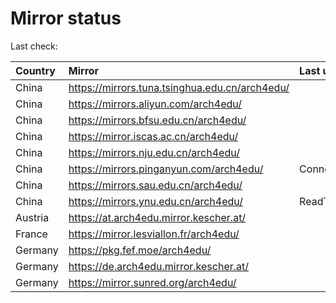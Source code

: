 <script src="./time.js"></script>
# Mirror status
Last check: <script type="text/javascript">localize(1675344618.3372166);</script>

|Country|Mirror|Last update|
|:------|:-----|:----------|
|China|https://mirrors.tuna.tsinghua.edu.cn/arch4edu/|<script type="text/javascript">localize(1675320267);</script>|
|China|https://mirrors.aliyun.com/arch4edu/|<script type="text/javascript">localize(1675233361);</script>|
|China|https://mirrors.bfsu.edu.cn/arch4edu/|<script type="text/javascript">localize(1675320267);</script>|
|China|https://mirror.iscas.ac.cn/arch4edu/|<script type="text/javascript">localize(1675320267);</script>|
|China|https://mirrors.nju.edu.cn/arch4edu/|<script type="text/javascript">localize(1675320267);</script>|
|China|https://mirrors.pinganyun.com/arch4edu/|ConnectionError|
|China|https://mirrors.sau.edu.cn/arch4edu/|<script type="text/javascript">localize(1673850842);</script>|
|China|https://mirrors.ynu.edu.cn/arch4edu/|ReadTimeout|
|Austria|https://at.arch4edu.mirror.kescher.at/|<script type="text/javascript">localize(1675320267);</script>|
|France|https://mirror.lesviallon.fr/arch4edu/|<script type="text/javascript">localize(1674153500);</script>|
|Germany|https://pkg.fef.moe/arch4edu/|<script type="text/javascript">localize(1675320267);</script>|
|Germany|https://de.arch4edu.mirror.kescher.at/|<script type="text/javascript">localize(1675320267);</script>|
|Germany|https://mirror.sunred.org/arch4edu/|<script type="text/javascript">localize(1675320267);</script>|

<script src="./tablefilter/tablefilter.js"></script>
<script src="./table.js"></script>